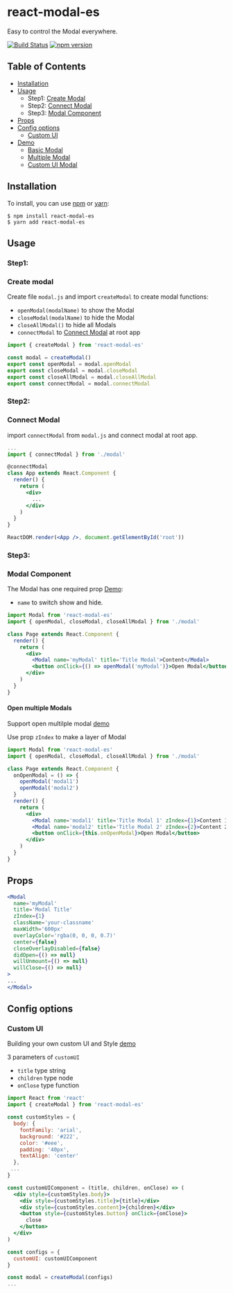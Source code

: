 # react-modal-es
Easy to control the Modal everywhere.

[![Build Status](https://circleci.com/gh/GA-MO/react-modal-es.svg)](https://circleci.com/gh/GA-MO/react-modal-es)
[![npm version](https://badge.fury.io/js/react-modal-es.svg)](https://badge.fury.io/js/react-modal-es)

## Table of Contents

* [Installation](#installation)
* [Usage](#usage)
  * Step1: [Create Modal](#create-modal)
  * Step2: [Connect Modal](#connect-modal)
  * Step3: [Modal Component](#modal-component)
* [Props](#props)
* [Config options](#config-options)
  * [Custom UI](#custom-ui)
* [Demo](#demo)
  * [Basic Modal](https://codesandbox.io/s/lpl3524q8z)
  * [Multiple Modal](https://codesandbox.io/s/301k3j55pq)
  * [Custom UI Modal](https://codesandbox.io/s/p970p0484m)

## Installation

To install, you can use [npm](https://npmjs.org/) or [yarn](https://yarnpkg.com):

    $ npm install react-modal-es
    $ yarn add react-modal-es


## Usage

### Step1:
### Create modal
Create file `modal.js` and import `createModal` to create modal functions:
 - `openModal(modalName)` to show the Modal
 - `closeModal(modalName)` to hide the Modal
 - `closeAllModal()` to hide all Modals
 - `connectModal` to [Connect Modal](#connect-modal) at root app
```jsx
import { createModal } from 'react-modal-es'

const modal = createModal()
export const openModal = modal.openModal
export const closeModal = modal.closeModal
export const closeAllModal = modal.closeAllModal
export const connectModal = modal.connectModal
```



### Step2:
### Connect Modal

import `connectModal` from `modal.js` and connect modal at root app.


```jsx
...
import { connectModal } from './modal'

@connectModal
class App extends React.Component {
  render() {
    return (
      <div>
        ...
      </div>
    )
  }
}

ReactDOM.render(<App />, document.getElementById('root'))
```


### Step3:
### Modal Component
The Modal has one required prop [Demo](https://codesandbox.io/s/lpl3524q8z):

- `name` to switch show and hide.

```jsx
import Modal from 'react-modal-es'
import { openModal, closeModal, closeAllModal } from './modal'

class Page extends React.Component {
  render() {
    return (
      <div>
        <Modal name='myModal' title='Title Modal'>Content</Modal>
        <button onClick={() => openModal('myModal')}>Open Modal</button>
      </div>
    )
  }
}
```

#### Open multiple Modals
Support open multilple modal [demo](https://codesandbox.io/s/301k3j55pq)

Use prop `zIndex` to make a layer of Modal

```jsx
import Modal from 'react-modal-es'
import { openModal, closeModal, closeAllModal } from './modal'

class Page extends React.Component {
  onOpenModal = () => {
    openModal('modal1')
    openModal('modal2')
  }
  render() {
    return (
      <div>
        <Modal name='modal1' title='Title Modal 1' zIndex={1}>Content 1</Modal>
        <Modal name='modal2' title='Title Modal 2' zIndex={2}>Content 2</Modal>
        <button onClick={this.onOpenModal}>Open Modal</button>
      </div>
    )
  }
}
```

## Props

```jsx
<Modal
  name='myModal'
  title='Modal Title'
  zIndex={1}
  className='your-classname'
  maxWidth='600px'
  overlayColor='rgba(0, 0, 0, 0.7)'
  center={false}
  closeOverlayDisabled={false}
  didOpen={() => null}
  willUnmount={() => null}
  willClose={() => null}
>
...
</Modal>
```

## Config options
### Custom UI
Building your own custom UI and Style [demo](https://codesandbox.io/s/p970p0484m)

3 parameters of `customUI`
  - `title` type string
  - `children` type node
  - `onClose` type function

```jsx
import React from 'react'
import { createModal } from 'react-modal-es'

const customStyles = {
  body: {
    fontFamily: 'arial',
    background: '#222',
    color: '#eee',
    padding: '40px',
    textAlign: 'center'
  },
 ...
}

const customUIComponent = (title, children, onClose) => (
  <div style={customStyles.body}>
    <div style={customStyles.title}>{title}</div>
    <div style={customStyles.content}>{children}</div>
    <button style={customStyles.button} onClick={onClose}>
      close
    </button>
  </div>
)

const configs = {
  customUI: customUIComponent
}

const modal = createModal(configs)
...
```